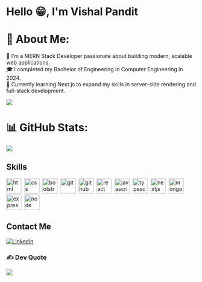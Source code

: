 # Hello 😁, I'm Vishal Pandit
# 💫 About Me:
🔭 I’m a MERN Stack Developer passionate about building modern, scalable web applications.<br>🎓 I completed my Bachelor of Engineering in Computer Engineering in 2024.<br>🌱 Currently learning Next.js to expand my skills in server-side rendering and full-stack development.<br>

[![](https://visitcount.itsvg.in/api?id=MrPandit12345&icon=4&color=8)](https://visitcount.itsvg.in)


# 📊 GitHub Stats:
![](https://github-readme-stats.vercel.app/api/top-langs/?username=MrPandit12345&theme=react&hide_border=false&include_all_commits=false&count_private=false&layout=compact)
## Skills
<p align="left">
<img src="https://cdn.jsdelivr.net/gh/devicons/devicon/icons/html5/html5-original.svg" alt="html" width="40" height="40"/>&nbsp;
<img src="https://cdn.jsdelivr.net/gh/devicons/devicon/icons/css3/css3-original.svg" alt="css" width="40" height="40"/>&nbsp;
<img src="https://cdn.jsdelivr.net/gh/devicons/devicon/icons/bootstrap/bootstrap-original.svg" alt="bootstrap" width="40" height="40"/>&nbsp;
<img src="https://cdn.jsdelivr.net/gh/devicons/devicon/icons/git/git-original.svg" alt="git" width="40" height="40"/>&nbsp;
<img src="https://cdn.jsdelivr.net/gh/devicons/devicon/icons/github/github-original.svg" alt="github" width="40" height="40"/>&nbsp;
<img src="https://cdn.jsdelivr.net/gh/devicons/devicon/icons/react/react-original.svg" alt="react" width="40" height="40"/>&nbsp;
<img src="https://cdn.jsdelivr.net/gh/devicons/devicon/icons/javascript/javascript-original.svg" alt="javascript" width="40" height="40"/>&nbsp;
<img src="https://cdn.jsdelivr.net/gh/devicons/devicon/icons/typescript/typescript-original.svg" alt="typescript" width="40" height="40"/>&nbsp;
<img src="https://cdn.jsdelivr.net/gh/devicons/devicon/icons/nextjs/nextjs-original.svg" alt="nextjs" width="40" height="40"/>&nbsp;
<img src="https://cdn.jsdelivr.net/gh/devicons/devicon/icons/mongodb/mongodb-original.svg" alt="mongodb" width="40" height="40"/>&nbsp;
<img src="https://cdn.jsdelivr.net/gh/devicons/devicon/icons/express/express-original.svg" alt="express" width="40" height="40"/>&nbsp;
<img src="https://cdn.jsdelivr.net/gh/devicons/devicon/icons/nodejs/nodejs-original.svg" alt="node" width="40" height="40"/>&nbsp;
</p>

## Contact Me
<p><a href="https://www.linkedin.com/in/vishal-pandit-588042221/" target="_blank"><img src="https://img.shields.io/badge/LinkedIn-%230077B5.svg?&style=flat-square&logo=linkedin&logoColor=white" alt="LinkedIn"></a> </p>

### ✍️ Dev Quote
![](https://quotes-github-readme.vercel.app/api?type=horizontal&theme=light)
